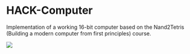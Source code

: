 # HACK-Computer
Implementation of a working 16-bit computer based on the Nand2Tetris (Building a modern computer from first principles) course.

![](./img/hw-sim.gif)
